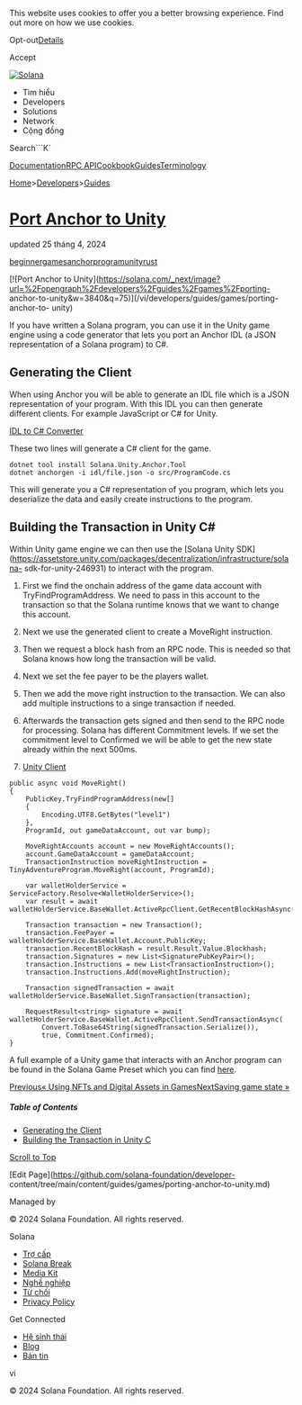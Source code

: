 This website uses cookies to offer you a better browsing experience. Find out
more on how we use cookies.

Opt-out[Details](/vi/privacy-policy#collection-of-information)

Accept

[![Solana](/_next/static/media/logotype-dark.f79d530d.svg)](/vi)

  * Tìm hiểu
  * Developers
  * Solutions
  * Network
  * Cộng đồng 

Search```K`

[Documentation](/vi/docs)[RPC
API](/vi/docs/rpc)[Cookbook](/vi/developers/cookbook)[Guides](/vi/developers/guides)[Terminology](/vi/docs/terminology)

[Home](/vi)>[Developers](/vi/developers)>[Guides](/vi/developers/guides)

# [Port Anchor to Unity](/vi/developers/guides/games/porting-anchor-to-unity)

updated 25 tháng 4, 2024

[beginner](/vi/developers/guides?difficulty=beginner)[games](/vi/developers/guides?tags=games)[anchor](/vi/developers/guides?tags=anchor)[program](/vi/developers/guides?tags=program)[unity](/vi/developers/guides?tags=unity)[rust](/vi/developers/guides?tags=rust)

[![Port Anchor to
Unity](https://solana.com/_next/image?url=%2Fopengraph%2Fdevelopers%2Fguides%2Fgames%2Fporting-
anchor-to-unity&w=3840&q=75)](/vi/developers/guides/games/porting-anchor-to-
unity)

If you have written a Solana program, you can use it in the Unity game engine
using a code generator that lets you port an Anchor IDL (a JSON representation
of a Solana program) to C#.

## Generating the Client #

When using Anchor you will be able to generate an IDL file which is a JSON
representation of your program. With this IDL you can then generate different
clients. For example JavaScript or C# for Unity.

[IDL to C# Converter](https://github.com/magicblock-labs/Solana.Unity.Anchor)

These two lines will generate a C# client for the game.

    
    
    dotnet tool install Solana.Unity.Anchor.Tool
    dotnet anchorgen -i idl/file.json -o src/ProgramCode.cs

This will generate you a C# representation of you program, which lets you
deserialize the data and easily create instructions to the program.

## Building the Transaction in Unity C# #

Within Unity game engine we can then use the [Solana Unity
SDK](https://assetstore.unity.com/packages/decentralization/infrastructure/solana-
sdk-for-unity-246931) to interact with the program.

  1. First we find the onchain address of the game data account with TryFindProgramAddress. We need to pass in this account to the transaction so that the Solana runtime knows that we want to change this account.

  2. Next we use the generated client to create a MoveRight instruction.

  3. Then we request a block hash from an RPC node. This is needed so that Solana knows how long the transaction will be valid.

  4. Next we set the fee payer to be the players wallet.

  5. Then we add the move right instruction to the transaction. We can also add multiple instructions to a singe transaction if needed.

  6. Afterwards the transaction gets signed and then send to the RPC node for processing. Solana has different Commitment levels. If we set the commitment level to Confirmed we will be able to get the new state already within the next 500ms.

  7. [Unity Client](https://github.com/solana-developers/solana-game-examples/tree/main/seven-seas/unity/Assets/SolPlay/Examples/TinyAdventure)

    
    
    public async void MoveRight()
    {
        PublicKey.TryFindProgramAddress(new[]
        {
            Encoding.UTF8.GetBytes("level1")
        },
        ProgramId, out gameDataAccount, out var bump);
     
        MoveRightAccounts account = new MoveRightAccounts();
        account.GameDataAccount = gameDataAccount;
        TransactionInstruction moveRightInstruction = TinyAdventureProgram.MoveRight(account, ProgramId);
     
        var walletHolderService = ServiceFactory.Resolve<WalletHolderService>();
        var result = await walletHolderService.BaseWallet.ActiveRpcClient.GetRecentBlockHashAsync(Commitment.Confirmed);
     
        Transaction transaction = new Transaction();
        transaction.FeePayer = walletHolderService.BaseWallet.Account.PublicKey;
        transaction.RecentBlockHash = result.Result.Value.Blockhash;
        transaction.Signatures = new List<SignaturePubKeyPair>();
        transaction.Instructions = new List<TransactionInstruction>();
        transaction.Instructions.Add(moveRightInstruction);
     
        Transaction signedTransaction = await walletHolderService.BaseWallet.SignTransaction(transaction);
     
        RequestResult<string> signature = await walletHolderService.BaseWallet.ActiveRpcClient.SendTransactionAsync(
            Convert.ToBase64String(signedTransaction.Serialize()),
            true, Commitment.Confirmed);
    }

A full example of a Unity game that interacts with an Anchor program can be
found in the Solana Game Preset which you can find
[here](/vi/developers/guides/games/game-examples).

[Previous« Using NFTs and Digital Assets in
Games](/vi/developers/guides/games/nfts-in-games)[NextSaving game state
»](/vi/developers/guides/games/saving-game-state)

##### Table of Contents

  * [Generating the Client](/vi/developers/guides/games/porting-anchor-to-unity#generating-the-client)
  * [Building the Transaction in Unity C](/vi/developers/guides/games/porting-anchor-to-unity#building-the-transaction-in-unity-c)

[Scroll to Top](/vi/developers/guides/games/porting-anchor-to-unity#)

[Edit Page](https://github.com/solana-foundation/developer-
content/tree/main/content/guides/games/porting-anchor-to-unity.md)

Managed by

[](/vi)

[](/youtube)[](/twitter)[](/discord)[](/reddit)[](/github)[](/telegram)

© 2024 Solana Foundation. All rights reserved.

Solana

  * [Trợ cấp](https://solana.org/grants)
  * [Solana Break](https://break.solana.com/)
  * [Media Kit](/vi/branding)
  * [Nghề nghiệp ](https://jobs.solana.com/)
  * [Từ chối](/vi/tos)
  * [Privacy Policy](/vi/privacy-policy)

Get Connected

  * [Hệ sinh thái](/vi/ecosystem)
  * [Blog](/vi/news)
  * [Bản tin](/vi/newsletter)

vi

© 2024 Solana Foundation. All rights reserved.

